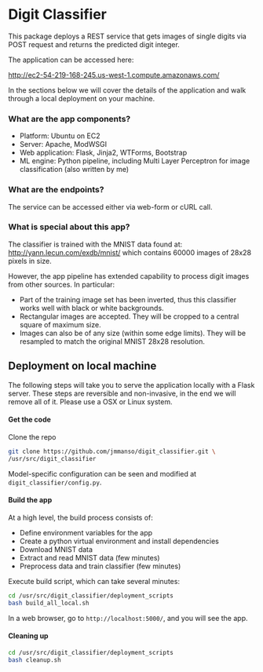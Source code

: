 # Digit Classifier

This package deploys a REST service that gets images of single digits via POST request and returns the predicted digit integer.

The application can be accessed here:

http://ec2-54-219-168-245.us-west-1.compute.amazonaws.com/

In the sections below we will cover the details of the application and walk through a local deployment on your machine.


### What are the app components?
* Platform: Ubuntu on EC2
* Server: Apache, ModWSGI
* Web application: Flask, Jinja2, WTForms, Bootstrap
* ML engine: Python pipeline, including Multi Layer Perceptron for image classification (also written by me)  

### What are the endpoints?
The service can be accessed either via web-form or cURL call.

### What is special about this app?

The classifier is trained with the MNIST data found at:
http://yann.lecun.com/exdb/mnist/
which contains 60000 images of 28x28 pixels in size.

However, the app pipeline has extended capability to process digit images from other sources. In particular:
* Part of the training image set has been inverted, thus this classifier works well with black or white backgrounds.
* Rectangular images are accepted. They will be cropped to a central square of maximum size.
* Images can also be of any size (within some edge limits). They will be resampled to match the original MNIST 28x28 resolution.

## Deployment on local machine

The following steps will take you to serve the application locally with a Flask server. These steps are reversible and non-invasive, in the end we will remove all of it.
Please use a OSX or Linux system.

#### Get the code
Clone the repo
```bash
git clone https://github.com/jmmanso/digit_classifier.git \
/usr/src/digit_classifier
```

Model-specific configuration can be seen and modified at `digit_classifier/config.py`.

#### Build the app

At a high level, the build process consists of:
* Define environment variables for the app
* Create a python virtual environment and install dependencies
* Download MNIST data
* Extract and read MNIST data (few minutes)
* Preprocess data and train classifier (few minutes)

Execute build script, which can take several minutes:

```bash
cd /usr/src/digit_classifier/deployment_scripts
bash build_all_local.sh
```

In a web browser, go to `http://localhost:5000/`, and you will see the app.

#### Cleaning up

```bash
cd /usr/src/digit_classifier/deployment_scripts
bash cleanup.sh
```
